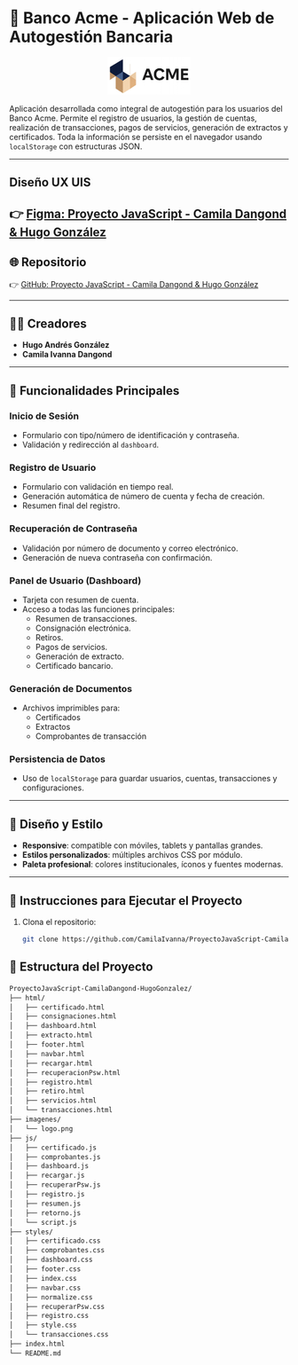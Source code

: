 # 🏦 Banco Acme - Aplicación Web de Autogestión Bancaria

<p align="center">
  <img src="imagenes/iconLogo.png" alt="Logo Banco Acme" width="150">
</p>

Aplicación desarrollada como 
 integral de autogestión para los usuarios del Banco Acme. Permite el registro de usuarios, la gestión de cuentas, realización de transacciones, pagos de servicios, generación de extractos y certificados. Toda la información se persiste en el navegador usando `localStorage` con estructuras JSON.

---

## Diseño UX UIS

👉 [Figma: Proyecto JavaScript - Camila Dangond & Hugo González](https://www.figma.com/design/gWPi8ylS6TtW7UXMly8LJ4/ACME-bank?node-id=0-1&t=GuPT4Gccgh4mcN09-1)
---

## 🌐 Repositorio

👉 [GitHub: Proyecto JavaScript - Camila Dangond & Hugo González](https://github.com/CamilaIvanna/ProyectoJavaScript-CamilaDangond-HugoGonzalez)

---

## 👨‍💻 Creadores

- **Hugo Andrés González**
- **Camila Ivanna Dangond**

---



## 🔑 Funcionalidades Principales

### Inicio de Sesión
- Formulario con tipo/número de identificación y contraseña.
- Validación y redirección al `dashboard`.

### Registro de Usuario
- Formulario con validación en tiempo real.
- Generación automática de número de cuenta y fecha de creación.
- Resumen final del registro.

### Recuperación de Contraseña
- Validación por número de documento y correo electrónico.
- Generación de nueva contraseña con confirmación.

### Panel de Usuario (Dashboard)
- Tarjeta con resumen de cuenta.
- Acceso a todas las funciones principales:
  - Resumen de transacciones.
  - Consignación electrónica.
  - Retiros.
  - Pagos de servicios.
  - Generación de extracto.
  - Certificado bancario.

### Generación de Documentos
- Archivos imprimibles para:
  - Certificados
  - Extractos
  - Comprobantes de transacción

### Persistencia de Datos
- Uso de `localStorage` para guardar usuarios, cuentas, transacciones y configuraciones.

---

## 📱 Diseño y Estilo

- **Responsive**: compatible con móviles, tablets y pantallas grandes.
- **Estilos personalizados**: múltiples archivos CSS por módulo.
- **Paleta profesional**: colores institucionales, íconos y fuentes modernas.

---

## 🚀 Instrucciones para Ejecutar el Proyecto

1. Clona el repositorio:
   ```bash
   git clone https://github.com/CamilaIvanna/ProyectoJavaScript-CamilaDangond-HugoGonzalez 

## 📁 Estructura del Proyecto
```bash
ProyectoJavaScript-CamilaDangond-HugoGonzalez/
├── html/
│   ├── certificado.html
│   ├── consignaciones.html
│   ├── dashboard.html
│   ├── extracto.html
│   ├── footer.html
│   ├── navbar.html
│   ├── recargar.html
│   ├── recuperacionPsw.html
│   ├── registro.html
│   ├── retiro.html
│   ├── servicios.html
│   └── transacciones.html
├── imagenes/
│   └── logo.png
├── js/
│   ├── certificado.js
│   ├── comprobantes.js
│   ├── dashboard.js
│   ├── recargar.js
│   ├── recuperarPsw.js
│   ├── registro.js
│   ├── resumen.js
│   ├── retorno.js
│   └── script.js
├── styles/
│   ├── certificado.css
│   ├── comprobantes.css
│   ├── dashboard.css
│   ├── footer.css
│   ├── index.css
│   ├── navbar.css
│   ├── normalize.css
│   ├── recuperarPsw.css
│   ├── registro.css
│   ├── style.css
│   └── transacciones.css
├── index.html
└── README.md

   
